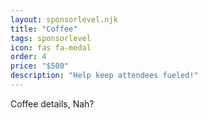 ```yaml
---
layout: sponsorlevel.njk
title: "Coffee"
tags: sponsorlevel
icon: fas fa-medal
order: 4
price: "$500"
description: "Help keep attendees fueled!"
---
```


Coffee details, Nah?
